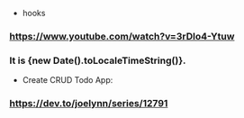 - hooks 
### https://www.youtube.com/watch?v=3rDlo4-Ytuw


<h3 className="Date">It is {new Date().toLocaleTimeString()}.</h3>

- Create CRUD Todo App:
### https://dev.to/joelynn/series/12791